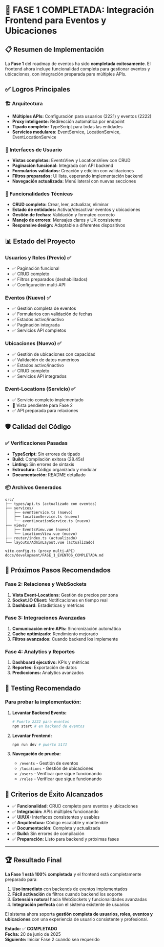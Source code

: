 # 🎉 FASE 1 COMPLETADA: Integración Frontend para Eventos y Ubicaciones

## 📋 Resumen de Implementación

La **Fase 1** del roadmap de eventos ha sido **completada exitosamente**. El frontend ahora incluye funcionalidad completa para gestionar eventos y ubicaciones, con integración preparada para múltiples APIs.

## ✅ Logros Principales

### 🏗️ Arquitectura

- **Múltiples APIs:** Configuración para usuarios (2221) y eventos (2222)
- **Proxy inteligente:** Redirección automática por endpoint
- **Tipado completo:** TypeScript para todas las entidades
- **Servicios modulares:** EventService, LocationService, EventLocationService

### 🎨 Interfaces de Usuario

- **Vistas completas:** EventsView y LocationsView con CRUD
- **Paginación funcional:** Integrada con API backend
- **Formularios validados:** Creación y edición con validaciones
- **Filtros preparados:** UI lista, esperando implementación backend
- **Navegación actualizada:** Menú lateral con nuevas secciones

### 🔧 Funcionalidades Técnicas

- **CRUD completo:** Crear, leer, actualizar, eliminar
- **Estado de entidades:** Activar/desactivar eventos y ubicaciones
- **Gestión de fechas:** Validación y formateo correcto
- **Manejo de errores:** Mensajes claros y UX consistente
- **Responsive design:** Adaptable a diferentes dispositivos

## 📊 Estado del Proyecto

### Usuarios y Roles (Previo) ✅

- ✅ Paginación funcional
- ✅ CRUD completo
- ✅ Filtros preparados (deshabilitados)
- ✅ Configuración multi-API

### Eventos (Nuevo) ✅

- ✅ Gestión completa de eventos
- ✅ Formularios con validación de fechas
- ✅ Estados activo/inactivo
- ✅ Paginación integrada
- ✅ Servicios API completos

### Ubicaciones (Nuevo) ✅

- ✅ Gestión de ubicaciones con capacidad
- ✅ Validación de datos numéricos
- ✅ Estados activo/inactivo
- ✅ CRUD completo
- ✅ Servicios API integrados

### Event-Locations (Servicio) ✅

- ✅ Servicio completo implementado
- 🔄 Vista pendiente para Fase 2
- ✅ API preparada para relaciones

## 🛡️ Calidad del Código

### ✅ Verificaciones Pasadas

- **TypeScript:** Sin errores de tipado
- **Build:** Compilación exitosa (28.45s)
- **Linting:** Sin errores de sintaxis
- **Estructura:** Código organizado y modular
- **Documentación:** README detallado

### 📦 Archivos Generados

```
src/
├── types/api.ts (actualizado con eventos)
├── services/
│   ├── eventService.ts (nuevo)
│   ├── locationService.ts (nuevo)
│   └── eventLocationService.ts (nuevo)
├── views/
│   ├── EventsView.vue (nuevo)
│   └── LocationsView.vue (nuevo)
├── router/index.ts (actualizado)
└── layouts/AdminLayout.vue (actualizado)

vite.config.ts (proxy multi-API)
docs/development/FASE_1_EVENTOS_COMPLETADA.md
```

## 🚀 Próximos Pasos Recomendados

### Fase 2: Relaciones y WebSockets

1. **Vista Event-Locations:** Gestión de precios por zona
2. **Socket.IO Client:** Notificaciones en tiempo real
3. **Dashboard:** Estadísticas y métricas

### Fase 3: Integraciones Avanzadas

1. **Comunicación entre APIs:** Sincronización automática
2. **Cache optimizado:** Rendimiento mejorado
3. **Filtros avanzados:** Cuando backend los implemente

### Fase 4: Analytics y Reportes

1. **Dashboard ejecutivo:** KPIs y métricas
2. **Reportes:** Exportación de datos
3. **Predicciones:** Analytics avanzados

## 🧪 Testing Recomendado

### Para probar la implementación:

1. **Levantar Backend Events:**

   ```bash
   # Puerto 2222 para eventos
   npm start # en backend de eventos
   ```

2. **Levantar Frontend:**

   ```bash
   npm run dev # puerto 5173
   ```

3. **Navegación de prueba:**
   - `/events` - Gestión de eventos
   - `/locations` - Gestión de ubicaciones
   - `/users` - Verificar que sigue funcionando
   - `/roles` - Verificar que sigue funcionando

## 🎯 Criterios de Éxito Alcanzados

- ✅ **Funcionalidad:** CRUD completo para eventos y ubicaciones
- ✅ **Integración:** APIs múltiples funcionando
- ✅ **UI/UX:** Interfaces consistentes y usables
- ✅ **Arquitectura:** Código escalable y mantenible
- ✅ **Documentación:** Completa y actualizada
- ✅ **Build:** Sin errores de compilación
- ✅ **Preparación:** Listo para backend y próximas fases

---

## 🏆 Resultado Final

**La Fase 1 está 100% completada** y el frontend está completamente preparado para:

1. **Uso inmediato** con backends de eventos implementados
2. **Fácil activación** de filtros cuando backend los soporte
3. **Extensión natural** hacia WebSockets y funcionalidades avanzadas
4. **Integración perfecta** con el sistema existente de usuarios

El sistema ahora soporta **gestión completa de usuarios, roles, eventos y ubicaciones** con una experiencia de usuario consistente y profesional.

**Estado:** ✅ **COMPLETADO**  
**Fecha:** 20 de junio de 2025  
**Siguiente:** Iniciar Fase 2 cuando sea requerido
